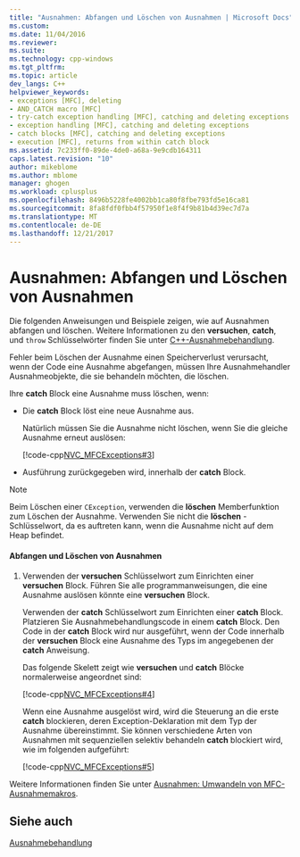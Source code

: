 ```yaml
---
title: "Ausnahmen: Abfangen und Löschen von Ausnahmen | Microsoft Docs"
ms.custom: 
ms.date: 11/04/2016
ms.reviewer: 
ms.suite: 
ms.technology: cpp-windows
ms.tgt_pltfrm: 
ms.topic: article
dev_langs: C++
helpviewer_keywords:
- exceptions [MFC], deleting
- AND_CATCH macro [MFC]
- try-catch exception handling [MFC], catching and deleting exceptions
- exception handling [MFC], catching and deleting exceptions
- catch blocks [MFC], catching and deleting exceptions
- execution [MFC], returns from within catch block
ms.assetid: 7c233ff0-89de-4de0-a68a-9e9cdb164311
caps.latest.revision: "10"
author: mikeblome
ms.author: mblome
manager: ghogen
ms.workload: cplusplus
ms.openlocfilehash: 8496b5228fe4002bb1ca80f8fbe793fd5e16ca81
ms.sourcegitcommit: 8fa8fdf0fbb4f57950f1e8f4f9b81b4d39ec7d7a
ms.translationtype: MT
ms.contentlocale: de-DE
ms.lasthandoff: 12/21/2017
---
```

# <a name="exceptions-catching-and-deleting-exceptions"></a>Ausnahmen: Abfangen und Löschen von Ausnahmen
Die folgenden Anweisungen und Beispiele zeigen, wie auf Ausnahmen abfangen und löschen. Weitere Informationen zu den **versuchen**, **catch**, und `throw` Schlüsselwörter finden Sie unter [C++-Ausnahmebehandlung](../cpp/cpp-exception-handling.md).  
  
 Fehler beim Löschen der Ausnahme einen Speicherverlust verursacht, wenn der Code eine Ausnahme abgefangen, müssen Ihre Ausnahmehandler Ausnahmeobjekte, die sie behandeln möchten, die löschen.  
  
 Ihre **catch** Block eine Ausnahme muss löschen, wenn:  
  
-   Die **catch** Block löst eine neue Ausnahme aus.  
  
     Natürlich müssen Sie die Ausnahme nicht löschen, wenn Sie die gleiche Ausnahme erneut auslösen:  
  
     [!code-cpp[NVC_MFCExceptions#3](../mfc/codesnippet/cpp/exceptions-catching-and-deleting-exceptions_1.cpp)]  
  
-   Ausführung zurückgegeben wird, innerhalb der **catch** Block.  
  
> [!NOTE]
>  Beim Löschen einer `CException`, verwenden die **löschen** Memberfunktion zum Löschen der Ausnahme. Verwenden Sie nicht die **löschen** -Schlüsselwort, da es auftreten kann, wenn die Ausnahme nicht auf dem Heap befindet.  
  
#### <a name="to-catch-and-delete-exceptions"></a>Abfangen und Löschen von Ausnahmen  
  
1.  Verwenden der **versuchen** Schlüsselwort zum Einrichten einer **versuchen** Block. Führen Sie alle programmanweisungen, die eine Ausnahme auslösen könnte eine **versuchen** Block.  
  
     Verwenden der **catch** Schlüsselwort zum Einrichten einer **catch** Block. Platzieren Sie Ausnahmebehandlungscode in einem **catch** Block. Den Code in der **catch** Block wird nur ausgeführt, wenn der Code innerhalb der **versuchen** Block eine Ausnahme des Typs im angegebenen der **catch** Anweisung.  
  
     Das folgende Skelett zeigt wie **versuchen** und **catch** Blöcke normalerweise angeordnet sind:  
  
     [!code-cpp[NVC_MFCExceptions#4](../mfc/codesnippet/cpp/exceptions-catching-and-deleting-exceptions_2.cpp)]  
  
     Wenn eine Ausnahme ausgelöst wird, wird die Steuerung an die erste **catch** blockieren, deren Exception-Deklaration mit dem Typ der Ausnahme übereinstimmt. Sie können verschiedene Arten von Ausnahmen mit sequenziellen selektiv behandeln **catch** blockiert wird, wie im folgenden aufgeführt:  
  
     [!code-cpp[NVC_MFCExceptions#5](../mfc/codesnippet/cpp/exceptions-catching-and-deleting-exceptions_3.cpp)]  
  
 Weitere Informationen finden Sie unter [Ausnahmen: Umwandeln von MFC-Ausnahmemakros](../mfc/exceptions-converting-from-mfc-exception-macros.md).  
  
## <a name="see-also"></a>Siehe auch  
 [Ausnahmebehandlung](../mfc/exception-handling-in-mfc.md)

